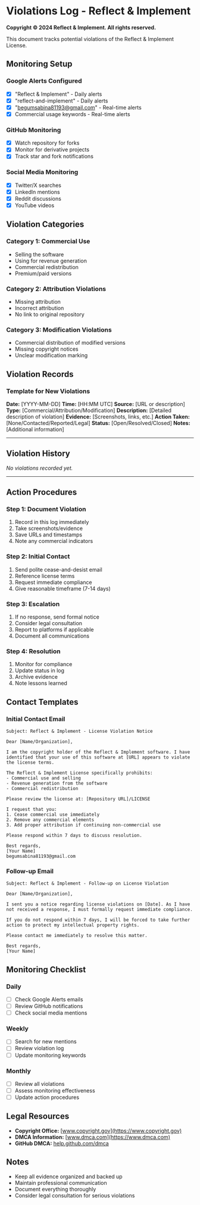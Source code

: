 # Violations Log - Reflect & Implement

**Copyright © 2024 Reflect & Implement. All rights reserved.**

This document tracks potential violations of the Reflect & Implement License.

## Monitoring Setup

### Google Alerts Configured

- [x] "Reflect & Implement" - Daily alerts
- [x] "reflect-and-implement" - Daily alerts
- [x] "begumsabina81193@gmail.com" - Real-time alerts
- [x] Commercial usage keywords - Real-time alerts

### GitHub Monitoring

- [x] Watch repository for forks
- [x] Monitor for derivative projects
- [x] Track star and fork notifications

### Social Media Monitoring

- [x] Twitter/X searches
- [x] LinkedIn mentions
- [x] Reddit discussions
- [x] YouTube videos

## Violation Categories

### Category 1: Commercial Use

- Selling the software
- Using for revenue generation
- Commercial redistribution
- Premium/paid versions

### Category 2: Attribution Violations

- Missing attribution
- Incorrect attribution
- No link to original repository

### Category 3: Modification Violations

- Commercial distribution of modified versions
- Missing copyright notices
- Unclear modification marking

## Violation Records

### Template for New Violations

**Date:** [YYYY-MM-DD]
**Time:** [HH:MM UTC]
**Source:** [URL or description]
**Type:** [Commercial/Attribution/Modification]
**Description:** [Detailed description of violation]
**Evidence:** [Screenshots, links, etc.]
**Action Taken:** [None/Contacted/Reported/Legal]
**Status:** [Open/Resolved/Closed]
**Notes:** [Additional information]

---

## Violation History

_No violations recorded yet._

---

## Action Procedures

### Step 1: Document Violation

1. Record in this log immediately
2. Take screenshots/evidence
3. Save URLs and timestamps
4. Note any commercial indicators

### Step 2: Initial Contact

1. Send polite cease-and-desist email
2. Reference license terms
3. Request immediate compliance
4. Give reasonable timeframe (7-14 days)

### Step 3: Escalation

1. If no response, send formal notice
2. Consider legal consultation
3. Report to platforms if applicable
4. Document all communications

### Step 4: Resolution

1. Monitor for compliance
2. Update status in log
3. Archive evidence
4. Note lessons learned

## Contact Templates

### Initial Contact Email

```
Subject: Reflect & Implement - License Violation Notice

Dear [Name/Organization],

I am the copyright holder of the Reflect & Implement software. I have identified that your use of this software at [URL] appears to violate the license terms.

The Reflect & Implement License specifically prohibits:
- Commercial use and selling
- Revenue generation from the software
- Commercial redistribution

Please review the license at: [Repository URL]/LICENSE

I request that you:
1. Cease commercial use immediately
2. Remove any commercial elements
3. Add proper attribution if continuing non-commercial use

Please respond within 7 days to discuss resolution.

Best regards,
[Your Name]
begumsabina81193@gmail.com
```

### Follow-up Email

```
Subject: Reflect & Implement - Follow-up on License Violation

Dear [Name/Organization],

I sent you a notice regarding license violations on [Date]. As I have not received a response, I must formally request immediate compliance.

If you do not respond within 7 days, I will be forced to take further action to protect my intellectual property rights.

Please contact me immediately to resolve this matter.

Best regards,
[Your Name]
```

## Monitoring Checklist

### Daily

- [ ] Check Google Alerts emails
- [ ] Review GitHub notifications
- [ ] Check social media mentions

### Weekly

- [ ] Search for new mentions
- [ ] Review violation log
- [ ] Update monitoring keywords

### Monthly

- [ ] Review all violations
- [ ] Assess monitoring effectiveness
- [ ] Update action procedures

## Legal Resources

- **Copyright Office:** [www.copyright.gov](https://www.copyright.gov)
- **DMCA Information:** [www.dmca.com](https://www.dmca.com)
- **GitHub DMCA:** [help.github.com/dmca](https://help.github.com/dmca)

## Notes

- Keep all evidence organized and backed up
- Maintain professional communication
- Document everything thoroughly
- Consider legal consultation for serious violations

